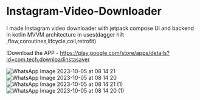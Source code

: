 # Instagram-Video-Downloader
I made Instagram video downloader with jetpack compose Ui and backend in kotlin MVVM architecture in uses(dagger hilt ,flow,coroutines,lifcycle,coil,retrofit)

!Download the APP - https://play.google.com/store/apps/details?id=com.tech.downloadinstasaver

![WhatsApp Image 2023-10-05 at 08 14 21](https://github.com/gitcoder-aman/Instagram-Video-Downloader/assets/96575890/4e447c6b-d482-42d2-9281-f1d92db7e216) ![WhatsApp Image 2023-10-05 at 08 14 20](https://github.com/gitcoder-aman/Instagram-Video-Downloader/assets/96575890/d4854d75-3df8-4d51-9436-af69379382c7)
![WhatsApp Image 2023-10-05 at 08 14 21 (1)](https://github.com/gitcoder-aman/Instagram-Video-Downloader/assets/96575890/aff7bbec-f548-4c61-bfdd-710017334bf3)
![WhatsApp Image 2023-10-05 at 08 14 20 (1)](https://github.com/gitcoder-aman/Instagram-Video-Downloader/assets/96575890/1f4aac2d-fda3-4682-afaa-6ecb69ca2c92)
